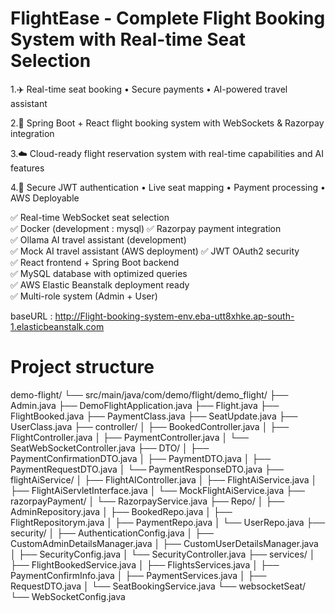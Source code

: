 # FlightEase - Complete Flight Booking System with Real-time Seat Selection

1.✈️ Real-time seat booking • Secure payments • AI-powered travel assistant

2.🚀 Spring Boot + React flight booking system with WebSockets & Razorpay integration

3.☁️ Cloud-ready flight reservation system with real-time capabilities and AI features

4.🔐 Secure JWT authentication • Live seat mapping • Payment processing • AWS Deployable

✅ Real-time WebSocket seat selection  
✅ Docker (development : mysql) 
✅ Razorpay payment integration  
✅ Ollama AI travel assistant (development)  
✅ Mock AI travel assistant (AWS deployment)
✅ JWT OAuth2 security  
✅ React frontend + Spring Boot backend  
✅ MySQL database with optimized queries  
✅ AWS Elastic Beanstalk deployment ready  
✅ Multi-role system (Admin + User)  

   baseURL : http://Flight-booking-system-env.eba-utt8xhke.ap-south-1.elasticbeanstalk.com   

# Project structure 
demo-flight/
└── src/main/java/com/demo/flight/demo_flight/
    ├── Admin.java
    ├── DemoFlightApplication.java
    ├── Flight.java
    ├── FlightBooked.java
    ├── PaymentClass.java
    ├── SeatUpdate.java
    ├── UserClass.java
    ├── controller/
    │   ├── BookedController.java
    │   ├── FlightController.java
    │   ├── PaymentController.java
    │   └── SeatWebSocketController.java
    ├── DTO/
    │   ├── PaymentConfirmationDTO.java
    │   ├── PaymentDTO.java
    │   ├── PaymentRequestDTO.java
    │   └── PaymentResponseDTO.java
    ├── flightAiService/
    │   ├── FlightAIController.java
    │   ├── FlightAiService.java
    │   ├── FlightAiServletInterface.java
    │   └── MockFlightAiService.java
    ├── razorpayPayment/
    │   └── RazorpayService.java
    ├── Repo/
    │   ├── AdminRepository.java
    │   ├── BookedRepo.java
    │   ├── FlightRepositorym.java
    │   ├── PaymentRepo.java
    │   └── UserRepo.java
    ├── security/
    │   ├── AuthenticationConfig.java
    │   ├── CustomAdminDetailsManager.java
    │   ├── CustomUserDetailsManager.java
    │   ├── SecurityConfig.java
    │   └── SecurityController.java
    ├── services/
    │   ├── FlightBookedService.java
    │   ├── FlightsServices.java
    │   ├── PaymentConfirmInfo.java
    │   ├── PaymentServices.java
    │   ├── RequestDTO.java
    │   └── SeatBookingService.java
    └── websocketSeat/
        └── WebSocketConfig.java





        
